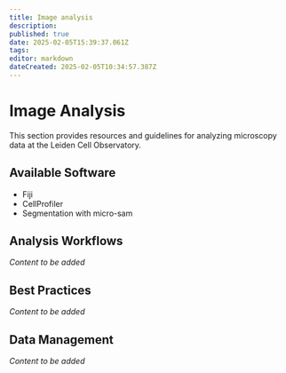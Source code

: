 ```yaml
---
title: Image analysis
description: 
published: true
date: 2025-02-05T15:39:37.061Z
tags: 
editor: markdown
dateCreated: 2025-02-05T10:34:57.387Z
---
```


# Image Analysis

This section provides resources and guidelines for analyzing microscopy data at the Leiden Cell Observatory.

## Available Software

- Fiji
- CellProfiler
- Segmentation with micro-sam

## Analysis Workflows

*Content to be added*

## Best Practices

*Content to be added*

## Data Management

*Content to be added*